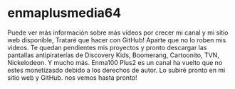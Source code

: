 # enmaplusmedia64
Puede ver más información sobre más vídeos por crecer mi canal y mi sitio web disponible, Trataré que hacer con GitHub!
Aparte que no lo roben mis videos. Te quedan pendientes mis proyectos y pronto descargar las pantallas antipiraterías de Discovery Kids, Boomerang, Cartoonito, TVN, Nickelodeon. Y mucho más.
Enma100 Plus2 es un canal ha vuelto que no estes monetizasdo debido a los derechos de autor.
Lo subiré pronto en mi sitio web y GitHub. nos vemos hasta pronto!
